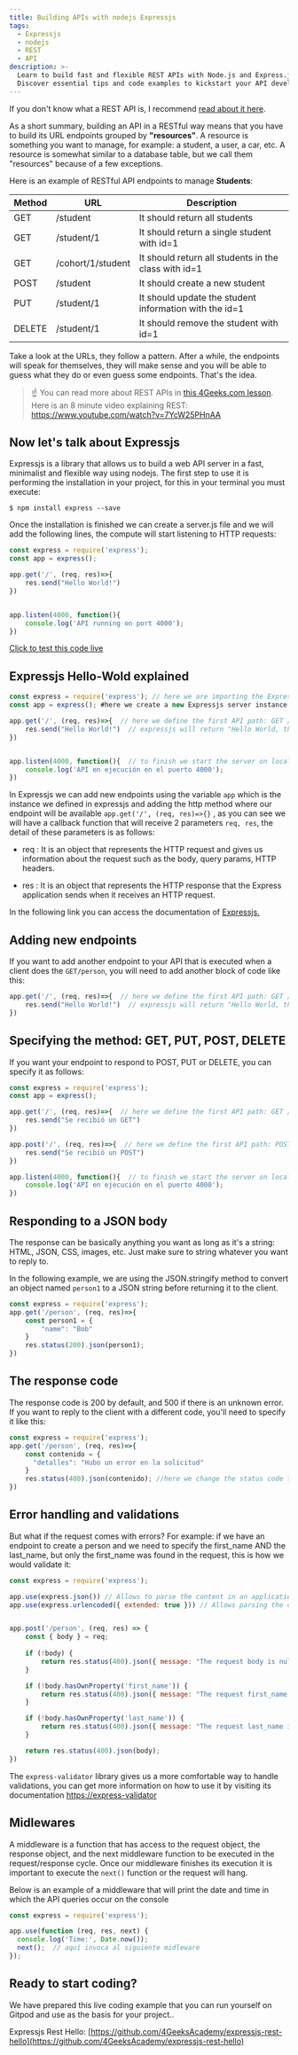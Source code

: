 ```yaml
---
title: Building APIs with nodejs Expressjs
tags:
  - Expressjs
  - nodejs
  - REST
  - API
description: >-
  Learn to build fast and flexible REST APIs with Node.js and Express.js.
  Discover essential tips and code examples to kickstart your API development!
---
```

If you don't know what a REST API is, I recommend [read about it here](https://4geeks.com/lesson/understanding-rest-apis).

As a short summary, building an API in a RESTful way means that you have to build its URL endpoints grouped by **"resources"**. A resource is something you want to manage, for example: a student, a user, a car, etc. A resource is somewhat similar to a database table, but we call them "resources" because of a few exceptions.

Here is an example of RESTful API endpoints to manage **Students**:

| Method | URL | Description |
| ------ | --- | ----------- |
| GET    | /student | It should return all students |
| GET    | /student/1 | It should return a single student with id=1 |
| GET    | /cohort/1/student | It should return all students in the class with id=1 |
| POST   | /student | It should create a new student|
| PUT    | /student/1 | It should update the student information with the id=1 |
| DELETE | /student/1 | It should remove the student with id=1 |

Take a look at the URLs, they follow a pattern. After a while, the endpoints will speak for themselves, they will make sense and you will be able to guess what they do or even guess some endpoints. That's the idea.

> :point_up: You can read more about REST APIs in [this 4Geeks.com lesson](https://4geeks.com/lesson/understanding-rest-apis).<br /> Here is an 8 minute video explaining REST: https://www.youtube.com/watch?v=7YcW25PHnAA

## Now let's talk about Expressjs

Expressjs is a library that allows us to build a web API server in a fast, minimalist and flexible way using nodejs. The first step to use it is performing the installation in your project, for this in your terminal you must execute:

```
$ npm install express --save
```

Once the installation is finished we can create a server.js file and we will add the following lines, the compute will start listening to HTTP requests:

```javascript
const express = require('express');
const app = express();

app.get('/', (req, res)=>{
    res.send("Hello World!")
})


app.listen(4000, function(){
    console.log('API running on port 4000');
})
```
[Click to test this code live](https://replit.com/@ManuelOrtega3/Expressjs-Hello-World)


## Expressjs Hello-Wold explained

```javascript
const express = require('express'); // here we are importing the Expressjs library in our file.
const app = express(); #here we create a new Expressjs server instance.

app.get('/', (req, res)=>{  // here we define the first API path: GET /
    res.send("Hello World!")  // expressjs will return "Hello World, this could be an HTML string or a JSON string.
})


app.listen(4000, function(){  // to finish we start the server on localhost.
    console.log('API en ejecución en el puerto 4000');
})
```
In Expressjs we can add new endpoints using the variable `app` which is the instance we defined in expressjs and adding the http method where our endpoint will be available `app.get('/', (req, res)=>{}` , as you can see we will have a callback function that will receive 2 parameters `req, res`, the detail of these parameters is as follows:

- req : It is an object that represents the HTTP request and gives us information about the request such as the body, query params, HTTP headers.

- res : It is an object that represents the HTTP response that the Express application sends when it receives an HTTP request.

In the following link you can access the documentation of [Expressjs.](http://expressjs.com/es/api.html)

## Adding new endpoints

If you want to add another endpoint to your API that is executed when a client does the `GET/person`, you will need to add another block of code like this:

```javascript
app.get('/', (req, res)=>{  // here we define the first API path: GET /
    res.send("Hello World!")  // expressjs will return "Hello World, this could be an HTML string or a JSON string.
})
```

## Specifying the method: GET, PUT, POST, DELETE

If you want your endpoint to respond to POST, PUT or DELETE, you can specify it as follows:

```javascript
const express = require('express');
const app = express();

app.get('/', (req, res)=>{  // here we define the first API path: GET /
    res.send("Se recibió un GET")
})

app.post('/', (req, res)=>{  // here we define the first API path: POST /
    res.send("Se recibió un POST")
})

app.listen(4000, function(){  // to finish we start the server on localhost.
    console.log('API en ejecución en el puerto 4000');
})
```

## Responding to a JSON body

The response can be basically anything you want as long as it's a string: HTML, JSON, CSS, images, etc. Just make sure to string whatever you want to reply to.

In the following example, we are using the JSON.stringify method to convert an object named `person1` to a JSON string before returning it to the client.

```javascript
const express = require('express');
app.get('/person', (req, res)=>{
    const person1 = {
        "name": "Bob"
    }
    res.status(200).json(person1);
})
```

## The response code

The response code is 200 by default, and 500 if there is an unknown error. If you want to reply to the client with a different code, you'll need to specify it like this:


```javascript
const express = require('express');
app.get('/person', (req, res)=>{
    const contenido = {
      "detalles": "Hubo un error en la solicitud"
    }
    res.status(400).json(contenido); //here we change the status code to 400 (very common code in case of request errors)
})
```

## Error handling and validations

But what if the request comes with errors? For example: if we have an endpoint to create a person and we need to specify the first_name AND the last_name, but only the first_name was found in the request, this is how we would validate it:

```javascript
const express = require('express');

app.use(express.json()) // Allows to parse the content in an application/json type
app.use(express.urlencoded({ extended: true })) // Allows parsing the content into an application/x-www-form-urlencoded type


app.post('/person', (req, res) => {
    const { body } = req; 
    
    if (!body) {
        return res.status(400).json({ message: "The request body is null" });
    }

    if (!body.hasOwnProperty('first_name')) {
        return res.status(400).json({ message: "The request first_name is null" });
    }

    if (!body.hasOwnProperty('last_name')) {
        return res.status(400).json({ message: "The request last_name is null" });
    }

    return res.status(400).json(body);
})
```
The `express-validator` library gives us a more comfortable way to handle validations, you can get more information on how to use it by visiting its documentation  [https://express-validator](https://express-validator.github.io/docs/) 


## Midlewares

A middleware is a function that has access to the request object, the response object, and the next middleware function to be executed in the request/response cycle. Once our middleware finishes its execution it is important to execute the `next()` function or the request will hang.

Below is an example of a middleware that will print the date and time in which the API queries occur on the console

```javascript
const express = require('express');

app.use(function (req, res, next) {
  console.log('Time:', Date.now());
  next();  // aquí invoca al siguiente midleware
});

```

## Ready to start coding?

We have prepared this live coding example that you can run yourself on Gitpod and use as the basis for your project..

Expressjs Rest Hello: [https://github.com/4GeeksAcademy/expressjs-rest-hello](https://github.com/4GeeksAcademy/expressjs-rest-hello)

